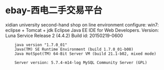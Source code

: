 # ebay-西电二手交易平台
xidian university second-hand shop on line 
environment configure:
	win7: eclipse + Tomcat + jdk
		Eclipse Java EE IDE for Web Developers.
		Version: Luna Service Release 2 (4.4.2)
		Build id: 20150219-0600
		
		java version "1.7.0_01"
		Java(TM) SE Runtime Environment (build 1.7.0_01-b08)
		Java HotSpot(TM) 64-Bit Server VM (build 21.1-b02, mixed mode)
		
		Server version: 5.7.4-m14-log MySQL Community Server (GPL)
